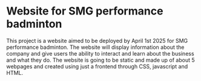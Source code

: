 # Website for SMG performance badminton

This project is a website aimed to be deployed by April 1st 2025 for SMG performance badminton. The website will display information about the company and give users the ability to interact
and learn about the business and what they do. The website is going to be static and made up of about 5 webpages and created using just a frontend through CSS, javascript and HTML.
